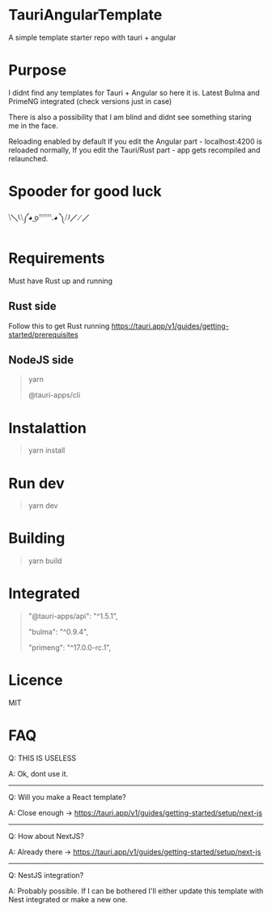# TauriAngularTemplate
A simple template starter repo with tauri + angular

# Purpose

I didnt find any templates for Tauri + Angular so here it is. Latest Bulma and PrimeNG integrated (check versions just in case)

There is also a possibility that I am blind and didnt see something staring me in the face.

Reloading enabled by default
If you edit the Angular part - localhost:4200 is reloaded normally,
If you edit the Tauri/Rust part - app gets recompiled and relaunched.

# Spooder for good luck

⧹╲⎝⧹༼◕ ͜oﱞﱞﱞﱞﱞﱞ.◕ ༽⧸⎠╱⟋╱


# Requirements

Must have Rust up and running

 ## Rust side
 Follow this to get Rust running
 https://tauri.app/v1/guides/getting-started/prerequisites

 ## NodeJS side
 >yarn
> 
 >@tauri-apps/cli
 
 # Instalattion

> yarn install
 # Run dev

> yarn dev

 # Building
> yarn build


# Integrated

>"@tauri-apps/api": "^1.5.1",
> 
>"bulma": "^0.9.4",
> 
>"primeng": "^17.0.0-rc.1",

# Licence
MIT

# FAQ

Q: THIS IS USELESS

A: Ok, dont use it.

-----

Q: Will you make a React template? 

A: Close enough -> https://tauri.app/v1/guides/getting-started/setup/next-js

-----

Q: How about NextJS?

A: Already there -> https://tauri.app/v1/guides/getting-started/setup/next-js

------

Q: NestJS integration?

A: Probably possible. If I can be bothered I'll either update this template with Nest integrated or make a new one.
